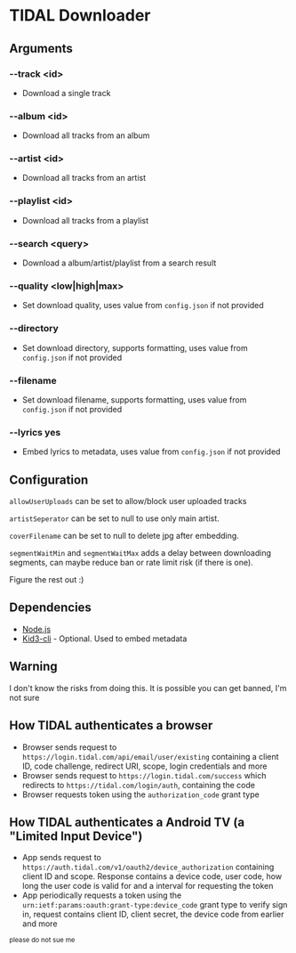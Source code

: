 # TIDAL Downloader

## Arguments
### --track \<id>
* Download a single track
### --album \<id>
* Download all tracks from an album
### --artist \<id>
* Download all tracks from an artist
### --playlist \<id>
* Download all tracks from a playlist
### --search \<query>
* Download a album/artist/playlist from a search result
### --quality <low|high|max>
* Set download quality, uses value from `config.json` if not provided
### --directory <path>
* Set download directory, supports formatting, uses value from `config.json` if not provided
### --filename <filename>
* Set download filename, supports formatting, uses value from `config.json` if not provided
### --lyrics yes
* Embed lyrics to metadata, uses value from `config.json` if not provided

## Configuration
`allowUserUploads` can be set to allow/block user uploaded tracks

`artistSeperator` can be set to null to use only main artist.

`coverFilename` can be set to null to delete jpg after embedding.

`segmentWaitMin` and `segmentWaitMax` adds a delay between downloading segments, can maybe reduce ban or rate limit risk (if there is one).

Figure the rest out :)

## Dependencies
* [Node.js](https://nodejs.org)
* [Kid3-cli](https://kid3.kde.org) - Optional. Used to embed metadata

## Warning
I don't know the risks from doing this. It is possible you can get banned, I'm not sure

## How TIDAL authenticates a browser
* Browser sends request to `https://login.tidal.com/api/email/user/existing` containing a client ID, code challenge, redirect URI, scope, login credentials and more
* Browser sends request to `https://login.tidal.com/success` which redirects to `https://tidal.com/login/auth`, containing the code
* Browser requests token using the `authorization_code` grant type

## How TIDAL authenticates a Android TV (a "Limited Input Device")
* App sends request to `https://auth.tidal.com/v1/oauth2/device_authorization` containing client ID and scope. Response contains a device code, user code, how long the user code is valid for and a interval for requesting the token
* App periodically requests a token using the `urn:ietf:params:oauth:grant-type:device_code` grant type to verify sign in, request contains client ID, client secret, the device code from earlier and more

<small>please do not sue me</small>